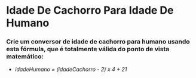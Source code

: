 # Idade De Cachorro Para Idade De Humano

### Crie um conversor de idade de cachorro para humano usando esta fórmula, que é totalmente válida do ponto de vista matemático:

- *idadeHumano = (idadeCachorro - 2) x 4 + 21*
